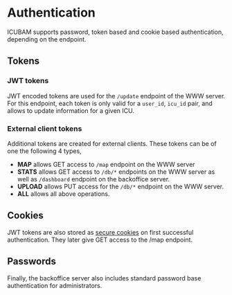 # Authentication

ICUBAM supports password, token based and cookie based authentication, depending on the endpoint.

## Tokens

### JWT tokens

JWT encoded tokens are used for the `/update` endpoint of the WWW server.  For
this endpoint, each token is only valid for a `user_id`, `icu_id`  pair, and allows
to update information for a given ICU.

### External client tokens

Additional tokens are created for external clients. These tokens can be of one the following 4 types,

 - **MAP**  allows GET access to `/map` endpoint on the WWW server
 - **STATS** allows GET access to `/db/*` endpoints  on the WWW server as well
   as `/dashboard` endpoint on the backoffice server.
 - **UPLOAD** allows PUT access for the `/db/*` endpoint on the WWW server.
 - **ALL** allows all above operations.


## Cookies

JWT tokens are also stored as [secure
cookies](https://www.tornadoweb.org/en/stable/guide/security.html#cookies-and-secure-cookies)
on first successful authentication. They later give GET access to the /map
endpoint.

## Passwords

Finally, the backoffice server also includes standard password base
authentication for administrators.

